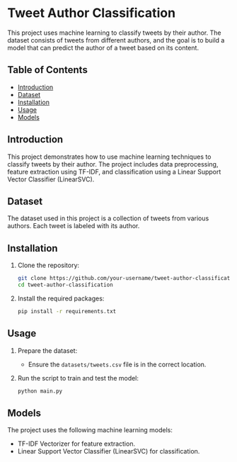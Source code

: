 # Tweet Author Classification

This project uses machine learning to classify tweets by their author. The dataset consists of tweets from different authors, and the goal is to build a model that can predict the author of a tweet based on its content.

## Table of Contents

- [Introduction](#introduction)
- [Dataset](#dataset)
- [Installation](#installation)
- [Usage](#usage)
- [Models](#models)

## Introduction

This project demonstrates how to use machine learning techniques to classify tweets by their author. The project includes data preprocessing, feature extraction using TF-IDF, and classification using a Linear Support Vector Classifier (LinearSVC).

## Dataset

The dataset used in this project is a collection of tweets from various authors. Each tweet is labeled with its author.

## Installation

1. Clone the repository:
    ```bash
    git clone https://github.com/your-username/tweet-author-classification.git
    cd tweet-author-classification
    ```

2. Install the required packages:
    ```bash
    pip install -r requirements.txt
    ```

## Usage

1. Prepare the dataset:
   - Ensure the `datasets/tweets.csv` file is in the correct location.

2. Run the script to train and test the model:
    ```bash
    python main.py
    ```

## Models

The project uses the following machine learning models:
- TF-IDF Vectorizer for feature extraction.
- Linear Support Vector Classifier (LinearSVC) for classification.



